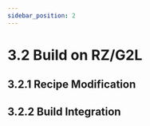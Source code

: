 ```yaml
---
sidebar_position: 2
---
```

# 3.2 Build on RZ/G2L

## 3.2.1 Recipe Modification

## 3.2.2 Build Integration

